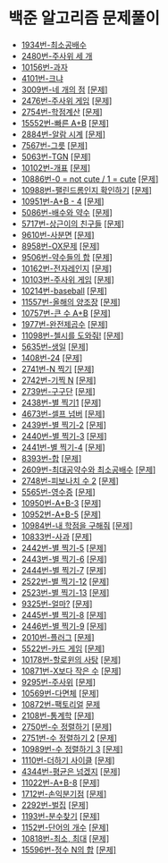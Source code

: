 # 백준 알고리즘 문제풀이
- [1934번-최소공배수](https://github.com/jhu97/baekjoon/blob/master/1934.py)
- [2480번-주사위 세 개](https://github.com/jhu97/baekjoon/blob/master/2480.py)
- [10156번-과자](https://github.com/jhu97/baekjoon/blob/master/10156.py)
- [4101번-크냐](https://github.com/jhu97/baekjoon/blob/master/4101.py)
- [3009번-네 개의 점](https://github.com/jhu97/baekjoon/blob/master/3009.py) [[문제]](https://www.acmicpc.net/problem/3009)
- [2476번-주사위 게임](https://github.com/jhu97/baekjoon/blob/master/2476.py) [[문제]](https://www.acmicpc.net/problem/2476)
- [2754번-학점계산](https://github.com/jhu97/baekjoon/blob/master/2754.py) [[문제]](https://www.acmicpc.net/problem/2754)
- [15552번-빠른 A+B](https://github.com/jhu97/baekjoon/blob/master/15552.py) [[문제]](https://www.acmicpc.net/problem/15552)
- [2884번-알람 시계](https://github.com/jhu97/baekjoon/blob/master/2884.py) [[문제]](https://www.acmicpc.net/problem/2884)
- [7567번-그릇](https://github.com/jhu97/baekjoon/blob/master/7567.py) [[문제]](https://www.acmicpc.net/problem/7567)
- [5063번-TGN](https://github.com/jhu97/baekjoon/blob/master/5063.py) [[문제]](https://www.acmicpc.net/problem/5063)
- [10102번-개표](https://github.com/jhu97/baekjoon/blob/master/10102.py) [[문제]](https://www.acmicpc.net/problem/10102)
- [10886번-0 = not cute / 1 = cute](https://github.com/jhu97/baekjoon/blob/master/1088.py) [[문제]](https://www.acmicpc.net/problem/10886)
- [10988번-팰린드롬인지 확인하기](https://github.com/jhu97/baekjoon/blob/master/1098.py) [[문제]](https://www.acmicpc.net/problem/10988)
- [10951번-A+B - 4](https://github.com/jhu97/baekjoon/blob/master/10951.py) [[문제]](https://www.acmicpc.net/problem/10951)
- [5086번-배수와 약수](https://github.com/jhu97/baekjoon/blob/master/5086.py) [[문제]](https://www.acmicpc.net/problem/5086)
- [5717번-상근이의 친구들](https://github.com/jhu97/baekjoon/blob/master/5717.py) [[문제]](https://www.acmicpc.net/problem/5717)
- [9610번-사분면](https://github.com/jhu97/baekjoon/blob/master/9610.py) [[문제]](https://www.acmicpc.net/problem/9610)
- [8958번-OX문제](https://github.com/jhu97/baekjoon/blob/master/8958.py) [[문제]](https://www.acmicpc.net/problem/8958)
- [9506번-약수들의 합](https://github.com/jhu97/baekjoon/blob/master/9506.py) [[문제]](https://www.acmicpc.net/problem/9506)
- [10162번-전자레인지](https://github.com/jhu97/baekjoon/blob/master/10162.py) [[문제]](https://www.acmicpc.net/problem/10162)
- [10103번-주사위 게임](https://github.com/jhu97/baekjoon/blob/master/10103.py) [[문제]](https://www.acmicpc.net/problem/10103)
- [10214번-baseball](https://github.com/jhu97/baekjoon/blob/master/10214.py) [[문제]](https://www.acmicpc.net/problem/10214)
- [11557번-올해의 양조장](https://github.com/jhu97/baekjoon/blob/master/11557.py) [[문제]](https://www.acmicpc.net/problem/11557)
- [10757번-큰 수 A+B](https://github.com/jhu97/baekjoon/blob/master/10757.py) [[문제]](https://www.acmicpc.net/problem/10757)
- [1977번-완전제곱수](https://github.com/jhu97/baekjoon/blob/master/1977.py) [[문제]](https://www.acmicpc.net/problem/1977)
- [11098번-첼시를 도와줘!](https://github.com/jhu97/baekjoon/blob/master/11098.py) [[문제]](https://www.acmicpc.net/problem/11098)
- [5635번-생일](https://github.com/jhu97/baekjoon/blob/master/5635.py) [[문제]](https://www.acmicpc.net/problem/5635)
- [1408번-24](https://github.com/jhu97/baekjoon/blob/master/1408.py) [[문제]](https://www.acmicpc.net/problem/1408)
- [2741번-N 찍기](https://github.com/jhu97/baekjoon/blob/master/2741.py) [[문제]](https://www.acmicpc.net/problem/2741)
- [2742번-기찍 N](https://github.com/jhu97/baekjoon/blob/master/4742.py) [[문제]](https://www.acmicpc.net/problem/2742)
- [2739번-구구단](https://github.com/jhu97/baekjoon/blob/master/2739.py) [[문제]](https://www.acmicpc.net/problem/2739)
- [2438번-별 찍기1](https://github.com/jhu97/baekjoon/blob/master/2438.py) [[문제]](https://www.acmicpc.net/problem/2438)
- [4673번-셀프 넘버](https://github.com/jhu97/baekjoon/blob/master/4673.py) [[문제]](https://www.acmicpc.net/problem/4673)
- [2439번-별 찍기-2](https://github.com/jhu97/baekjoon/blob/master/2439.py) [[문제]](https://www.acmicpc.net/problem/2439)
- [2440번-별 찍기-3](https://github.com/jhu97/baekjoon/blob/master/2440.py) [[문제]](https://www.acmicpc.net/problem/2440)
- [2441번-별 찍기-4](https://github.com/jhu97/baekjoon/blob/master/2441.py) [[문제]](https://www.acmicpc.net/problem/2441)
- [8393번-합](https://github.com/jhu97/baekjoon/blob/master/8393.py) [[문제]](https://www.acmicpc.net/problem/8393)
- [2609번-최대공약수와 최소공배수](https://github.com/jhu97/baekjoon/blob/master/2609.py) [[문제]](https://www.acmicpc.net/problem/2609)
- [2748번-피보나치 수 2](https://github.com/jhu97/baekjoon/blob/master/2748.py) [[문제]](https://www.acmicpc.net/problem/2748)
- [5565번-영수증](https://github.com/jhu97/baekjoon/blob/master/5565.py) [[문제]](https://www.acmicpc.net/problem/5565)
- [10950번-A+B-3](https://github.com/jhu97/baekjoon/blob/master/10950.py) [[문제]](https://www.acmicpc.net/problem/10950)
- [10952번-A+B-5](https://github.com/jhu97/baekjoon/blob/master/10952.py) [[문제]](https://www.acmicpc.net/problem/10952)
- [10984번-내 학점을 구해줘](https://github.com/jhu97/baekjoon/blob/master/10984.py) [[문제]](https://www.acmicpc.net/problem/10984)
- [10833번-사과](https://github.com/jhu97/baekjoon/blob/master/10833.py) [[문제]](https://www.acmicpc.net/problem/10833)
- [2442번-별 찍기-5](https://github.com/jhu97/baekjoon/blob/master/2442.py) [[문제]](https://www.acmicpc.net/problem/2442)
- [2443번-별 찍기-6](https://github.com/jhu97/baekjoon/blob/master/2443.py) [[문제]](https://www.acmicpc.net/problem/2443)
- [2444번-별 찍기-7](https://github.com/jhu97/baekjoon/blob/master/2444.py) [[문제]](https://www.acmicpc.net/problem/2444)
- [2522번-별 찍기-12](https://github.com/jhu97/baekjoon/blob/master/2522.py) [[문제]](https://www.acmicpc.net/problem/2522)
- [2523번-별 찍기-13](https://github.com/jhu97/baekjoon/blob/master/2523,py) [[문제]](https://www.acmicpc.net/problem/2523)
- [9325번-얼마?](https://github.com/jhu97/baekjoon/blob/master/9325.py) [[문제]](https://www.acmicpc.net/problem/9325)
- [2445번-별 찍기-8](https://github.com/jhu97/baekjoon/blob/master/2445.py) [[문제]](https://www.acmicpc.net/problem/2445)
- [2446번-별 찍기-9](https://github.com/jhu97/baekjoon/blob/master/2446.py) [[문제]](https://www.acmicpc.net/problem/2446)
- [2010번-플러그](https://github.com/jhu97/baekjoon/blob/master/2010.py) [[문제]](https://www.acmicpc.net/problem/2010)
- [5522번-카드 게임](https://github.com/jhu97/baekjoon/blob/master/5522.py) [[문제]](https://www.acmicpc.net/problem/5522)
- [10178번-할로윈의 사탕](https://github.com/jhu97/baekjoon/blob/master/10178.py) [[문제]](https://www.acmicpc.net/problem/10178)
- [10871번-X보다 작은 수](https://github.com/jhu97/baekjoon/blob/master/10871.py) [[문제]](https://www.acmicpc.net/problem/10871)
- [9295번-주사위](https://github.com/jhu97/baekjoon/blob/master/9295.py) [[문제]](https://www.acmicpc.net/problem/9295)
- [10569번-다면체](https://github.com/jhu97/baekjoon/blob/master/10569.py) [[문제]](https://www.acmicpc.net/problem/10569)
- [10872번-팩토리얼](https://github.com/jhu97/baekjoon/blob/master/10872.py) [문제](https://www.acmicpc.net/problem/10872)
- [2108번-통계학](https://github.com/jhu97/baekjoon/blob/master/2108.py) [[문제]](https://www.acmicpc.net/problem/2108)
- [2750번-수 정렬하기](https://github.com/jhu97/baekjoon/blob/master/2750.py) [[문제]](https://www.acmicpc.net/problem/2750)
- [2751번-수 정렬하기 2](https://github.com/jhu97/baekjoon/blob/master/2751.py) [[문제]](https://www.acmicpc.net/problem/2751)
- [10989번-수 정렬하기 3](https://github.com/jhu97/baekjoon/blob/master/10989.py) [[문제]](https://www.acmicpc.net/problem/10989)
- [1110번-더하기 사이클](https://github.com/jhu97/baekjoon/blob/master/1110.py) [[문제]](https://www.acmicpc.net/problem/1110)
- [4344번-평균은 넘겠지](https://github.com/jhu97/baekjoon/blob/master/4344.py) [[문제]](https://www.acmicpc.net/problem/4344)
- [11022번-A+B-8](https://github.com/jhu97/baekjoon/blob/master/11022.py) [[문제]](https://www.acmicpc.net/problem/11022)
- [1712번-손익분기점](https://github.com/jhu97/baekjoon/blob/master/1712.py) [[문제]](https://www.acmicpc.net/problem/1712)
- [2292번-벌집](https://github.com/jhu97/baekjoon/blob/master/2292.py) [[문제]](https://www.acmicpc.net/problem/2292)
- [1193번-분수찾기](https://github.com/jhu97/baekjoon/blob/master/1193.py) [[문제]](https://www.acmicpc.net/problem/1193)
- [1152번-단어의 개수](https://github.com/jhu97/baekjoon/blob/master/1152.py) [[문제]](https://www.acmicpc.net/problem/1152)
- [10818번-최소, 최대](https://github.com/jhu97/baekjoon/blob/master/10818.py) [[문제]](https://www.acmicpc.net/problem/10818)
- [15596번-정수 N의 합](https://github.com/jhu97/baekjoon/blob/master/15596.py) [[문제]](https://www.acmicpc.net/problem/15596)
